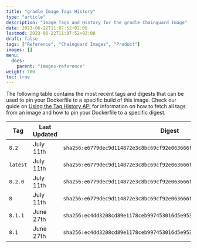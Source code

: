 ```yaml
---
title: "gradle Image Tags History"
type: "article"
description: "Image Tags and History for the gradle Chainguard Image"
date: 2023-06-22T11:07:52+02:00
lastmod: 2023-06-22T11:07:52+02:00
draft: false
tags: ["Reference", "Chainguard Images", "Product"]
images: []
menu:
  docs:
    parent: "images-reference"
weight: 700
toc: true
---
```


The following table contains the most recent tags and digests that can be used to pin your Dockerfile to a specific build of this image. Check our guide on [Using the Tag History API](/chainguard/chainguard-images/using-the-tag-history-api/) for information on how to fetch all tags from an image and how to pin your Dockerfile to a specific digest.

| Tag      | Last Updated | Digest                                                                    |
|----------|--------------|---------------------------------------------------------------------------|
| `8.2`    | July 11th    | `sha256:e6779dec9d114872e3c8bc69cf92e063666fdee6e12fb4454f748300c8e15248` |
| `latest` | July 11th    | `sha256:e6779dec9d114872e3c8bc69cf92e063666fdee6e12fb4454f748300c8e15248` |
| `8.2.0`  | July 11th    | `sha256:e6779dec9d114872e3c8bc69cf92e063666fdee6e12fb4454f748300c8e15248` |
| `8`      | July 11th    | `sha256:e6779dec9d114872e3c8bc69cf92e063666fdee6e12fb4454f748300c8e15248` |
| `8.1.1`  | June 27th    | `sha256:ec4dd3208cd89e1178ceb997453016d5e953ae88d54c85766a20d17ee24f3e5c` |
| `8.1`    | June 27th    | `sha256:ec4dd3208cd89e1178ceb997453016d5e953ae88d54c85766a20d17ee24f3e5c` |
